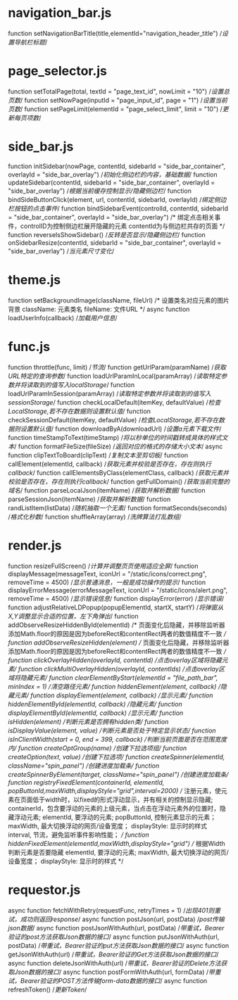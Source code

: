 # navigation_bar.js

function setNavigationBarTitle(title,elementId="navigation_header_title")
    /*设置导航栏标题*/


# page_selector.js

function setTotalPage(total, textId = "page_text_id", nowLimit = "10")
    /*设置总页数*/
function setNowPage(inputId = "page_input_id", page = "1")
    /*设置当前页数*/
function setPageLimit(elementId = "page_select_limit", limit = "10")
    /*更新每页项数*/

# side_bar.js

function initSidebar(nowPage, contentId, sidebarId = "side_bar_container", overlayId = "side_bar_overlay")
    /*初始化侧边栏的内容，基础数据*/
function updateSidebar(contentId, sidebarId = "side_bar_container", overlayId = "side_bar_overlay")
    /*根据当前缓存控制显示/隐藏侧边栏*/
function bindSideButtonClick(element, url, contentId, sidebarId, overlayId)
    /*绑定侧边栏按钮的点击事件*/
function bindSidebarEvent(controlId, contentId, sidebarId = "side_bar_container", overlayId = "side_bar_overlay")
    /*
        绑定点击相关事件，controlID为控制侧边栏展开隐藏的元素
        contentId为与侧边栏共存的页面
    */
function reverseIsShowSidebar()
    /*反转是否显示/隐藏侧边栏*/
function onSidebarResize(contentId, sidebarId = "side_bar_container", overlayId = "side_bar_overlay")
    /*当元素尺寸变化*/

# theme.js

function setBackgroundImage(className, fileUrl)
    /*
    设置类名对应元素的图片背景
    className: 元素类名
    fileName: 文件URL
    */
async function loadUserInfo(callback)
    /*加载用户信息*/

# func.js

function throttle(func, limit)
    /*节流*/
function getUrlParam(paramName)
    /*获取URL特定的查询参数*/
function loadUrlParamInLocal(paramArray)
    /*读取特定参数并将读取到的值写入localStorage*/
function loadUrlParamInSession(paramArray)
    /*读取特定参数并将读取到的值写入sessionStorage*/
function checkLocalDefault(itemKey, defaultValue)
    /*检查LocalStorage,若不存在数据则设置默认值*/
function checkSessionDefault(itemKey, defaultValue)
    /*检查LocalStorage,若不存在数据则设置默认值*/
function downloadByA(downloadUrl)
    /*设置a元素下载文件*/
function timeStampToText(timeStamp)
    /*将以秒单位的时间戳转成具体的样式文本*/
function formatFileSize(fileSize)
    /*返回对应的格式的存储大小文本*/
async function clipTextToBoard(clipText)
    /*复制文本至剪切板*/
function callElement(elementId, callback)
    /*获取元素并校验是否存在，存在则执行callback*/
function callElementsByClass(elementClass, callback)
    /*获取元素并校验是否存在，存在则执行callback*/
function getFullDomain()
    /*获取当前完整的域名*/
function parseLocalJson(itemName)
    /*获取并解析数据*/
function parseSessionJson(itemName)
    /*获取并解析数据*/
function randListItem(listData)
    /*随机抽取一个无素*/
function formatSeconds(seconds)
    /*格式化秒数*/
function shuffleArray(array)
    /*洗牌算法打乱数组*/

# render.js
function resizeFullScreen()
    /*计算并调整页页使用适应全屏*/
function displayMessage(messageText, iconUrl = "/static/icons/correct.png", removeTime = 4500)
    /*显示普通消息，一般是成功操作的提示*/
function displayErrorMessage(errorMessageText, iconUrl = "/static/icons/alert.png", removeTime = 4500)
    /*显示错误信息*/
function displayError(error)
    /*显示错误*/
function adjustRelativeLDPopup(popupElementId, startX, startY)
    /*将弹窗从X,Y调整显示合适的位置，左下角弹出*/
function addObserveResizeHiddenById(elementId)
    /*
        页面变化后隐藏，并移除监听器
        添加Math.floor的原因是因为beforeRect和contentRect两者的数值精度不一致
    */
function addObserveResizeHidden(element)
    /*
        页面变化后隐藏，并移除监听器
        添加Math.floor的原因是因为beforeRect和contentRect两者的数值精度不一致
    */
function clickOverlayHidden(overlayId, contentId)
    /*点击overlay区域将隐藏元素*/
function clickMultiOverlayHidden(overlayId, contentIds)
    /*点击overlay区域将隐藏元素*/
function clearElementByStart(elementId = "file_path_bar", minIndex = 1)
    /*清空路径元素*/
function hiddenElement(element, callback)
    /*隐藏元素*/
function displayElement(element, callback)
    /*显示元素*/
function hiddenElementById(elementId, callback)
    /*隐藏元素*/
function displayElementById(elementId, callback)
    /*显示元素*/
function isHidden(element)
    /*判断元素是否拥有hidden类*/
function isDisplayValue(element, value)
    /*判断元素是否处于特定显示状态*/
function isInClientWidth(start = 0, end = 399, callback)
    /*判断当前页面是否在范围宽度内*/
function createOptGroup(name)
    /*创建下拉选项组*/
function createOption(text, value)
    /*创建下拉选项*/
function createSpinner(elementId, className="spin_panel")
    /*创建进度加载条*/
function createSpinnerByElement(target, className="spin_panel")
    /*创建进度加载条*/
function registryFixedElement(containerId, elementId, popButtonId,maxWidth,displayStyle="grid",interval=2000)
    /*
    注册元素，使元素在页面低于width时，以fixed的形式浮动显示，并有相关的控制显示隐藏;
    containerId，包含要浮动的元素的上级元素，当点击在浮动元素外的位置时，隐藏浮动元素;
    elementId, 要浮动的元素;
    popButtonId, 控制元素显示的元素；
    maxWidth, 最大切换浮动的网页/设备宽度；
    displayStyle: 显示时的样式
    interval, 节流，避免监听事件影响性能；
    */
function hiddenFixedElement(elementId,maxWidth,displayStyle="grid")
    /*
    根据Width判断元素是否要隐藏
    elementId, 要浮动的元素;
    maxWidth, 最大切换浮动的网页/设备宽度；
    displayStyle: 显示时的样式
    */

# requestor.js

async function fetchWithRetry(requestFunc, retryTimes = 1)
    /*出现401则重试，成功则返回response*/
async function postJson(url, postData)
    /*post传输json数据*/
async function postJsonWithAuth(url, postData)
    /*带重试，Bearer验证的post方法获取Json数据的接口*/
async function putJsonWithAuth(url, postData)
    /*带重试，Bearer验证的put方法获取Json数据的接口*/
async function getJsonWithAuth(url)
    /*带重试，Bearer验证的Get方法获取Json数据的接口*/
async function deleteJsonWithAuth(url)
    /*带重试，Bearer验证的Delete方法获取Json数据的接口*/
async function postFormWithAuth(url, formData)
    /*带重试，Bearer验证的POST方法传输form-data数据的接口*/
async function refreshToken()
    /*更新Token*/